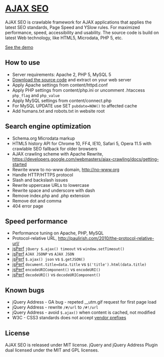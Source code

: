 # [AJAX SEO](http://lab.laukstein.com/ajax-seo/)

AJAX SEO is crawlable framework for AJAX applications that applies the latest SEO standards, Page Speed and YSlow rules. For maximized performance, speed, accessibility and usability.
The source code is build on latest Web technology, like HTML5, Microdata, PHP 5, etc.

[See the demo](<http://lab.laukstein.com/ajax-seo/>)


## How to use

* Server requirements: Apache 2, PHP 5, MySQL 5
* [Download the source code](https://github.com/laukstein/ajax-seo/zipball/master) and extract on your web server
* Apply Apache settings from content/httpd.conf
* Apply PHP settings from content/php.ini or uncomment .htaccess `php_flag` and `php_value`
* Apply MySQL settings from content/connect.php
* For MySQL UPDATE use SET `pubdate=NOW()` to affected cache
* Add humans.txt and robots.txt in website root


## Search engine optimization

* Schema.org Microdata markup
* HTML5 history API for Chrome 10, FF4, IE10, Safari 5, Opera 11.5 with crawlable SEO fallback for older browsers
* AJAX crawling scheme with Apache Rewrite, <https://developers.google.com/webmasters/ajax-crawling/docs/getting-started>
* Rewrite www to no-www domain, <http://no-www.org>
* Handle HTTP/HTTPS protocol
* Slash and backslash issues
* Rewrite uppercase URLs to lowercase
* Rewrite space and underscore with dash
* Remove index.php and .php extension
* Remove dot and comma
* 404 error page


## Speed performance

* Performance tuning on Apache, PHP, MySQL
* Protocol-relative URL, <http://paulirish.com/2010/the-protocol-relative-url/>
* [jsPerf](http://jsperf.com/jquery-ajax-jsonp-timeout-performormance) `jQuery $.ajax() timeout` vs `window.setTimeout()`
* [jsPerf](http://jsperf.com/ajax-jsonp-vs-ajax-json) `AJAX JSONP` vs `AJAX JSON`
* [jsPerf](http://jsperf.com/getjson-vs-ajax-json) `$.ajax() json` vs `$.getJSON()`
* [jsPerf](http://jsperf.com/rename-title) `document.title=data.title` vs `$('title').html(data.title)`
* [jsPerf](http://jsperf.com/encodeuri-vs-encodeuricomponent) `encodeURIComponent()` vs `encodeURI()`
* [jsPerf](http://jsperf.com/decodeuri-vs-decodeuricomponent) `decodeURI()` vs `decodeURIComponent()`


## Known bugs

* jQuery Address - GA bug - repeted __utm.gif request for first page load
* jQuery Address - rewrite `/#/url` to `/#!/url`
* jQuery Address - avoid `$.ajax()` when content is cached, not modified
* W3C - CSS3 standards does not accept [vendor prefixes](//www.w3.org/Bugs/Public/show_bug.cgi?id=11989)


## License

AJAX SEO is released under MIT license.
jQuery and jQuery Address Plugin dual licensed under the MIT and GPL licenses.